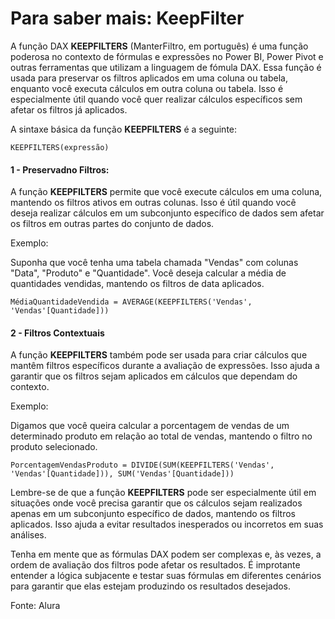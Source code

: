 # Para saber mais: KeepFilter

A função DAX **KEEPFILTERS** (ManterFiltro, em português) é uma função poderosa no contexto de fórmulas e expressões no Power BI, Power Pivot e outras ferramentas que utilizam a linguagem de fómula DAX. Essa função é usada para preservar os filtros aplicados em uma coluna ou tabela, enquanto você executa cálculos em outra coluna ou tabela. Isso é especialmente útil quando você quer realizar cálculos específicos sem afetar os filtros já aplicados. 

A sintaxe básica da função **KEEPFILTERS** é a seguinte:
```
KEEPFILTERS(expressão)
```

#### 1 - Preservadno Filtros:

A função **KEEPFILTERS** permite que você execute cálculos em uma coluna, mantendo os filtros ativos em outras colunas. Isso é útil quando você deseja realizar cálculos em um subconjunto específico de dados sem afetar os filtros em outras partes do conjunto de dados.

Exemplo:

Suponha que você tenha uma tabela chamada "Vendas" com colunas "Data", "Produto" e "Quantidade". Você deseja calcular a média de quantidades vendidas, mantendo os filtros de data aplicados.
```
MédiaQuantidadeVendida = AVERAGE(KEEPFILTERS('Vendas', 'Vendas'[Quantidade]))
```

#### 2 - Filtros Contextuais

A função **KEEPFILTERS** também pode ser usada para criar cálculos que mantêm filtros específicos durante a avaliação de expressões. Isso ajuda a garantir que os filtros sejam aplicados em cálculos que dependam do contexto.

Exemplo:

Digamos que você queira calcular a porcentagem de vendas de um determinado produto em relação ao total de vendas, mantendo o filtro no produto selecionado.
```
PorcentagemVendasProduto = DIVIDE(SUM(KEEPFILTERS('Vendas', 'Vendas'[Quantidade])), SUM('Vendas'[Quantidade]))
```

Lembre-se de que a função **KEEPFILTERS** pode ser especialmente útil em situações onde você precisa garantir que os cálculos sejam realizados apenas em um subconjunto específico de dados, mantendo os filtros aplicados. Isso ajuda a evitar resultados inesperados ou incorretos em suas análises.

Tenha em mente que as fórmulas DAX podem ser complexas e, às vezes, a ordem de avaliação dos filtros pode afetar os resultados. É improtante entender a lógica subjacente e testar suas fórmulas em diferentes cenários  para garantir que elas estejam produzindo os resultados desejados.

Fonte: Alura

